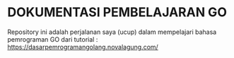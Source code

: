 # DOKUMENTASI PEMBELAJARAN GO

Repository ini adalah perjalanan saya (ucup) dalam mempelajari bahasa pemrograman GO dari tutorial : https://dasarpemrogramangolang.novalagung.com/